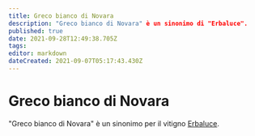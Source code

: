 ```yaml
---
title: Greco bianco di Novara
description: "Greco bianco di Novara" è un sinonimo di "Erbaluce".
published: true
date: 2021-09-28T12:49:38.705Z
tags: 
editor: markdown
dateCreated: 2021-09-07T05:17:43.430Z
---
```


# Greco bianco di Novara

"Greco bianco di Novara" è un sinonimo per il vitigno [Erbaluce](/vitigni/Italia/bacca-bianca/erbaluce).